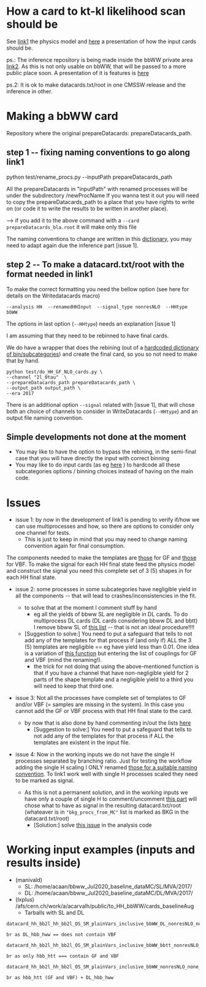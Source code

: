 # How a card to kt-kl likelihood scan should be

See [link1](https://github.com/fabio-mon/HiggsAnalysis-CombinedLimit/blob/102x_includingHH/python/HHModel.py) the physics model and [here](https://indico.cern.ch/event/922778/contributions/3926882/attachments/2066188/3467540/HH_meeting_29_Jun_2020.pdf) a presentation of how the input cards should be.

ps.: The inference repository is being made inside the bbWW private area [link2](https://gitlab.cern.ch/cms-hh-bbww/statistical-inference).
As this is not only usable on bbWW, that will be passed to a more public place soon.
A presentation of it is features is [here](https://indico.cern.ch/event/922781/contributions/3952917/attachments/2076679/3487269/20072020_CMS.pdf)

ps.2: It is ok to make datacards.txt/root in one CMSSW release and the inference in other.

# Making a bbWW card

Repository where the original prepareDatacards: prepareDatacards_path.

## step 1 -- fixing naming conventions to go along link1

python test/rename_procs.py --inputPath prepareDatacards_path

All the prepareDatacards in "inputPath" with renamed processes will be under the subdirectory /newProcName
If you wanna test it out you will need to copy the prepareDatacards_path to a place that you have rights to write on (or code it to write the results to be written in another place).

--> if you add it to the above command with a  `--card  prepareDatacards_bla.root` it will make only this file

The naming conventions to change are written in this [dictionary](https://github.com/HEP-KBFI/CombineHarvester/blob/c00175249c5f344044a8f13b1e0d14003841979a/ttH_htt/test/rename_procs.py#L22-L43), you may need to adapt again due the inference part [issue 1].

## step 2 -- To make a datacard.txt/root with the format needed in link1

To make the correct formatting you need the bellow option
(see here for details on the Writedatacards macro)

```
--analysis HH  --renamedHHInput  --signal_type nonresNLO  --HHtype bbWW
```

The options in last option (`--HHtype`) needs an explanation [issue 1]

I am assuming that they need to be rebinned to have final cards.

We do have a wrapper that does the rebining (out of a [hardcoded dictionary of bin/subcategories](https://github.com/HEP-KBFI/CombineHarvester/blob/bfe51dc8b83244dd5980da2b398d059dd1646dd2/ttH_htt/test/do_HH_GF_NLO_cards.py#L55-L78))
and create the final card, so you so not need to make that by hand.

```
python test/do_HH_GF_NLO_cards.py \
--channel "2l_0tau"  \
--prepareDatacards_path prepareDatacards_path \
--output_path output_path \
--era 2017
```

There is an additional option `--signal` related with [issue 1], that will chose both an choice of channels to consider in WriteDatacards (`--HHtype`) and an output file naming convention.

## Simple developments not done at the moment

- You may like to have the option to bypass the rebining, in the semi-final case that you will have directly the input with correct binning
- You may like to do input cards (as eg [here](https://github.com/HEP-KBFI/CombineHarvester/blob/master/ttH_htt/instructions/README_rebining.md) ) to hardcode all these subcategories options / binning choices instead of having on the main code.

# Issues

- issue 1: by now in the development of link1 is pending to verify if/how we can use multiprocesses and how, so there are options to consider only one channel for tests.
  -  This is just to keep in mind that you may need to change naming convention again for final consumption.

The components needed to make the templates are [those](https://github.com/HEP-KBFI/CombineHarvester/blob/7c2ea180fd960d455860dc65977e778c74a55b08/ttH_htt/configs/list_channels_HH.py#L46)  for GF and [those](https://github.com/HEP-KBFI/CombineHarvester/blob/7c2ea180fd960d455860dc65977e778c74a55b08/ttH_htt/scripts/WriteDatacards.py#L206-L213) for VBF. To make the signal for each HH final state feed the physics model and construct the signal you need this complete set of 3 (5) shapes in for each HH final state.

- issue 2: some processes in some subcategories have negligible yield in all the components -- that will lead to crashes/inconsistencies in the fit.
  - to solve that at the moment I comment stuff by hand
    - eg all the yields of bbww SL are negligible in DL cards. To do multiprocess DL cards (DL cards considering bbww DL and bbtt) I remove bbww SL of [this list](https://github.com/HEP-KBFI/CombineHarvester/blob/94b09ebd55eb83ec4ab7b5c16ec3eb96ba2d0db8/ttH_htt/configs/list_channels_HH.py#L15) -- that is not an ideal procedure!!!!
  - [Suggestion to solve:] You need to put a safeguard that tells to not add any of the templates for that process if (and only if) ALL the 3 (5) templates are negligible == eg have yield less than 0.01. One idea is a variation of [this function](https://github.com/HEP-KBFI/CombineHarvester/blob/7c2ea180fd960d455860dc65977e778c74a55b08/ttH_htt/scripts/WriteDatacards.py#L206-L213) but entering the list of couplings for GF and VBF (mind the renaming!).
    - the trick for not doing that using the above-mentioned function is that if you have a channel that have non-negligible yield for 2 parts of the shape template and a negligible yield to a third you will need to keep that third one.

- issue 3: Not all the processes have complete set of templates to GF and/or VBF (= samples are missing in the system). In this case you cannot add the GF or VBF process with that HH final state to  the card.
  - by now that is also done by hand commenting in/out the lists [here](https://github.com/HEP-KBFI/CombineHarvester/blob/94b09ebd55eb83ec4ab7b5c16ec3eb96ba2d0db8/ttH_htt/configs/list_channels_HH.py#L13-L28)
    - [Suggestion to solve:] You need to put a safeguard that tells to not add any of the templates for that process if ALL the templates are existent in the input file.

- issue 4: Now in the working inputs we do not have the single H processes separated by branching ratio. Just for testing the workflow adding the single H scaling I ONLY renamed [those for a suitable naming convention](https://github.com/HEP-KBFI/CombineHarvester/blob/70ea4d84548242b4bf093b817553024fa020875a/ttH_htt/test/rename_procs.py#L28-L30). To link1 work well with single H processes scaled they need to be marked as signal.
  - As this is not a permanent solution, and in the working inputs we have only a couple of single H to comment/uncomment [this part](https://github.com/HEP-KBFI/CombineHarvester/blob/master/ttH_htt/configs/list_channels_HH.py#L84-L93) will chose what to have as signal in the resulting datacard.txt/root (whateaver is in `"bkg_procs_from_MC"` list is marked as BKG in the datacard.txt/root)
    - [Solution:] solve [this issue](https://github.com/HEP-KBFI/hh-bbww/issues/6) in the analysis code

# Working input examples (inputs and results inside)

  - (manivald)
    - SL: /home/acaan/bbww_Jul2020_baseline_dataMC/SL/MVA/2017/
    - DL: /home/acaan/bbww_Jul2020_baseline_dataMC/DL/MVA/2017/
  - (lxplus) /afs/cern.ch/work/a/acarvalh/public/to_HH_bbWW/cards_baselineAug
    - Tarballs with SL and DL
```
datacard_hh_bb2l_hh_bb2l_OS_SM_plainVars_inclusive_bbWW_DL_nonresNLO_none_45_onlyDL_2017.txt

br as DL_hbb_hww == does not contain VBF

datacard_hh_bb2l_hh_bb2l_OS_SM_plainVars_inclusive_bbWW_bbtt_nonresNLO_none_45_onlyBBTT_2017.txt

br as only hbb_htt === contain GF and VBF

datacard_hh_bb2l_hh_bb2l_OS_SM_plainVars_inclusive_bbWW_nonresNLO_none_45_multisig_2017.txt

br as hbb_htt (GF and VBF) + DL_hbb_hww
```
